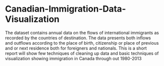 # Canadian-Immigration-Data-Visualization
The dataset contains annual data on the flows of international immigrants as recorded by the countries of destination. The data presents both inflows and outflows according to the place of birth, citizenship or place of previous and or next residence both for foreigners and nationals.
This is a short report will show few techniques of cleaning up data and basic techniques of visualization showing immigration in Canada through out 1980-2013
